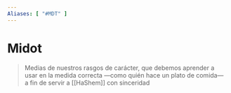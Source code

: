 ```yaml
---
Aliases: [ "#MDT" ]
---
```

# Midot
>Medias de nuestros rasgos de carácter, que debemos aprender a usar en la medida correcta —como quién hace un plato de comida— a fin de servir a [[HaShem]] con sinceridad